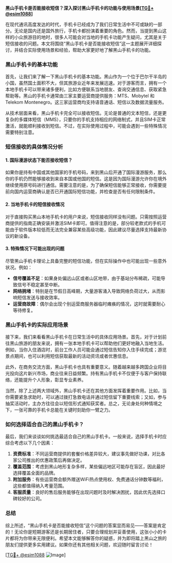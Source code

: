 **黑山手机卡是否能接收短信？深入探讨黑山手机卡的功能与使用场景[[TG💪+ @esim1088](https://t.me/s/esim1088)]**

在现代通讯高度发达的时代，手机卡已经成为了我们日常生活中不可或缺的一部分。无论是国内还是国外旅行，手机卡都扮演着重要的角色。然而，当提到黑山这样的小众旅游目的地时，很多人可能会对当地的手机卡功能产生疑问，尤其是关于短信接收的问题。本文将围绕“黑山手机卡是否能接收短信”这一主题展开详细探讨，并结合实际使用场景和经验，帮助大家更好地了解黑山手机卡的功能。

### 黑山手机卡的基本功能

首先，让我们来了解一下黑山手机卡的基本功能。黑山作为一个位于巴尔干半岛的小国，虽然国土面积不大，但其旅游业近年来发展迅速。对于游客而言，拥有一个本地手机卡可以带来诸多便利，比如方便联系当地朋友、查询交通信息、获取紧急帮助等。黑山的手机卡通常由三家主要运营商提供服务：MTS、Mobytel 和 Telekom Montenegro。这三家运营商均支持语音通话、短信以及数据流量服务。

从技术层面来看，黑山手机卡完全可以接收短信。无论是普通的文本短信，还是更复杂的多媒体短信（MMS），只要你的手机支持相应的网络制式，并且SIM卡正常激活，就能顺利接收到短信。不过，在实际使用过程中，可能会遇到一些特殊情况需要特别注意。

### 短信接收的具体情况分析

#### 1. 国际漫游状态下能否接收短信？

如果你是持有中国或其他国家的手机号码，来到黑山后开通了国际漫游服务，那么你的手机仍然能够接收到来自本国或他国的短信。这是因为国际漫游允许你在境外继续使用原号码进行通信。需要注意的是，为了确保短信能够正常接收，你需要提前向国内运营商确认是否已开通国际短信功能，并检查是否有任何限制条件。

#### 2. 当地手机卡的短信接收情况

对于直接购买黑山本地手机卡的用户来说，短信接收同样没有问题。只需按照运营商提供的指南正确安装并激活SIM卡即可。值得注意的是，部分较老款式的手机可能由于软件版本较低而无法完全兼容某些高级功能，因此建议尽量选择支持最新协议的新设备。

#### 3. 特殊情况下可能出现的问题

尽管黑山手机卡理论上具备完整的短信功能，但在实际操作中也可能出现一些意外状况。例如：
- **信号覆盖不足**：如果身处偏远山区或者山区地带，由于基站分布稀疏，可能导致信号不稳定甚至中断。
- **网络拥堵**：特别是在节假日高峰期，大量游客涌入导致网络负荷过大，从而影响短信发送与接收效率。
- **运营商故障**：偶尔会出现个别运营商服务器临时瘫痪的情况，这时就需要耐心等待修复。

### 黑山手机卡的实际应用场景

接下来，我们来看看黑山手机卡在日常生活中的具体应用场景。首先，对于计划前往黑山旅游的朋友来说，拥有一张本地手机卡可以帮助他们更好地融入当地生活。例如，当你入住酒店时，前台工作人员可能会通过短信告知你入住手续完成；游览景点期间，也可以利用短信获取最新的活动资讯或者优惠信息。

此外，在商务交流方面，黑山手机卡也具有重要意义。随着越来越多跨国企业将目光投向这片新兴市场，商业往来日益频繁。持有黑山手机卡不仅便于与客户保持联络，还能提升个人形象，彰显专业素养。

当然，除了上述两大领域外，黑山手机卡还在其他方面发挥着重要作用。比如，当你需要紧急求助时，可以通过拨打急救电话并通过短信留下重要线索；又如，参与抽奖活动时，主办方往往会以短信形式通知获奖者。总之，无论身处何种情境之下，一张可靠的手机卡总能在关键时刻助你一臂之力。

### 如何选择适合自己的黑山手机卡？

最后，我们来谈谈如何挑选最适合自己的黑山手机卡。一般来说，选择手机卡时应综合考虑以下几个因素：

1. **资费标准**：不同运营商提供的套餐价格差异较大，建议事先做好功课，对比各家公司推出的优惠政策后再做决定。
2. **覆盖范围**：考虑到黑山地形复杂多样，某些偏远地区可能存在盲区，因此最好选择覆盖全面的品牌。
3. **附加服务**：有些运营商会额外赠送WiFi热点使用权、免费通话分钟数等福利，这些都值得纳入考量范围。
4. **客服质量**：良好的售后服务能够在出现问题时及时解决困扰，因此优先选择口碑较好的公司。

### 总结

综上所述，“黑山手机卡是否能接收短信”这个问题的答案显而易见——答案是肯定的！无论你是短期游客还是长期居住者，只要合理规划并妥善使用，这张小小的卡片都将为你带来无限便利。希望本文能够解答你的疑惑，并为即将踏上黑山之旅的朋友们提供更多实用建议。如果你还有其他相关问题，欢迎随时留言讨论！

[[TG💪+ @esim1088](https://t.me/s/esim1088) ![Image](https://i.postimg.cc/4NQfJmqS/Snipaste-2025-05-13-00-14-12.png)]
